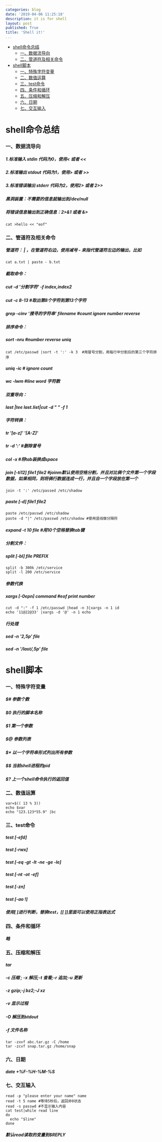 ```yaml
---
categories: blog
date: '2019-04-06 11:25:18'
description: it is for shell
layout: post
published: True
title: 'Shell it!'
...
```


-   [shell命令总结](#shell命令总结)
    -   [一、数据流导向](#一数据流导向)
    -   [二、管道符及相关命令](#二管道符及相关命令)
-   [shell脚本](#shell脚本)
    -   [一、特殊字符变量](#一特殊字符变量)
    -   [二、数值运算](#二数值运算)
    -   [三、test命令](#三test命令)
    -   [四、条件和循环](#四条件和循环)
    -   [五、压缩和解压](#五压缩和解压)
    -   [六、日期](#六日期)
    -   [七、交互输入](#七交互输入)

shell命令总结
=============

### 一、数据流导向

##### 1.标准输入 stdin 代码为0，使用&lt; 或者 &lt;&lt;

##### 2.标准输出 stdout 代码为1，使用&gt; 或者 &gt;&gt;

##### 3.标准错误输出 stderr 代码为2，使用2&gt; 或者 2&gt;&gt;

##### 黑洞装置：不需要的信息就输出到/dev/null

##### 将错误信息输出到正确信息：2&gt;&1 或者 &&gt;

``` {.shell}
cat >hello << "eof"
```

### 二、管道符及相关命令

##### 管道符： | ，在管道符右边，使用减号 - 来指代管道符左边的输出，比如

``` {.shell}
cat a.txt | paste - b.txt
```

##### 截取命令：

##### cut -d '分割字符' -f index,index2

##### cut -c 8-13 \#取出第8个字符到第13个字符

##### grep -cinv ‘搜寻的字符串’ filename \#count ignore number reverse

##### 排序命令：

##### sort -nru \#number reverse uniq

``` {.shell}
cat /etc/passwd |sort -t ':' -k 3  #用冒号分割，用每行中分割后的第三个字符排序
```

##### uniq -ic \# ignore count

##### wc -lwm \#line word 字符数

##### 双重导向：

##### last |tee last.list|cut -d " " -f 1

##### 字符转换：

##### tr '\[a-z\]' '\[A-Z\]'

##### tr -d ':' \#删除冒号

##### col -x \#将tab装换成space

##### join \[-ti12\] file1 file2 \#joinm默认使用空格分割，并且对比俩个文件第一个字段数据，如果相同，则将俩行数据连成一行，并且自一个字段放在第一个

``` {.shell}
join -t ':' /etc/passed /etc/shadow
```

##### paste \[-d\] file1 file2

``` {.shell}
paste /etc/passwd /etc/shadow
paste -d "|" /etc/passwd /etc/shadow #使用竖线做分隔符
```

##### expand -t 10 file \#用10个空格替换tab键

##### 分割文件：

##### split \[-bl\] file PREFIX

``` {.shell}
split -b 300k /etc/service
split -l 200 /etc/service
```

##### 参数代换

##### xargs \[-0epn\] command \#eof print number

``` {.shell}
cut -d ":" -f 1 /etc/passwd |head -n 3|xargs -n 1 id
echo '11@22@33' |xargs -d '@' -n 1 echo
```

##### 行处理

##### sed -n '2,5p' file

##### sed -n '/last/,5p' file

shell脚本
=========

### 一、特殊字符变量

##### \$\# 参数个数

##### \$0 执行的脚本名称

##### \$1 第一个参数

##### \$@ 参数列表

##### \$\* 以一个字符串形式列出所有参数

##### \$\$ 当前shell进程的pid

##### \$? 上一个shell命令执行的返回值

### 二、数值运算

``` {.shell}
var=$(( 13 % 3))
echo $var
echo "123.123*55.9" |bc
```

### 三、test命令

##### test \[-efd\]

##### test \[-rwx\]

##### test \[-eq -gt -lt -ne -ge -le\]

##### test \[-nt -ot -ef\]

##### test \[-zn\]

##### test \[-ao !\]

##### 使用\[ \]进行判断，替换test，\[\[ \]\]里面可以使用正指表达式

### 四、条件和循环

##### 略

### 五、压缩和解压

##### tar

##### -c 压缩 ; -x 解压;-t 查看;-r 追加;-u 更新

##### -z gzip;-j bz2;-J xz

##### -v 显示过程

##### -O 解压到stdout

##### -f 文件名称

``` {.shell}
tar -zxvf abc.tar.gz -C /home
tar -zcvf snap.tar.gz /home/snap
```

### 六、日期

##### date +%F-%H-%M-%S

### 七、交互输入

``` {.shell}
read -p "please enter your name" name
read -t 5 name #等待5秒后，返回非0状态
read -s passwd #不显示输入内容
cat test|while read line
do
  echo "$line"
done
```

##### 默认read读取的变量到\$REPLY
